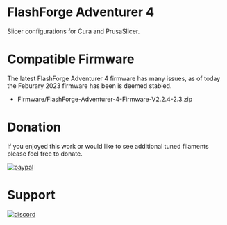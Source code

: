 # FlashForge Adventurer 4
Slicer configurations for Cura and PrusaSlicer.

# Compatible Firmware
The latest FlashForge Adventurer 4 firmware has many issues, as of today the Feburary 2023 firmware has been is deemed stabled.
* Firmware/FlashForge-Adventurer-4-Firmware-V2.2.4-2.3.zip

# Donation
If you enjoyed this work or would like to see additional tuned filaments please feel free to donate.

[![paypal](https://www.paypalobjects.com/en_US/i/btn/btn_donateCC_LG.gif)](https://www.paypal.com/donate/?hosted_button_id=E4DSQMLR5JUXS)

# Support
[![discord](https://theme.zdassets.com/theme_assets/678183/cc59daa07820943e943c2fc283b9079d7003ff76.svg)](https://discord.gg/rRzp63MJtu_)
